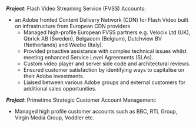 **_Project_**: Flash Video Streaming Service (FVSS) Accounts: 
* an Adobe fronted Content Delivery Network (CDN) for Flash Video built on infrastructure from European CDN providers
	* Managed high-profile European FVSS partners e.g. Velocix Ltd (UK), Qbrick AB (Sweden), Belgacom (Belgium), Dutchview BV (Netherlands) and Weebo (Italy).
	* Provided proactive assistance with complex technical issues whilst meeting enhanced Service Level Agreements (SLAs).
	* Custom video player and server side code and architectural reviews.
	* Ensured customer satisfaction by identifying ways to capitalise on their Adobe investments.
	* Liaised between various Adobe groups and external customers for additional sales opportunities.

**_Project_**: Primetime Strategic Customer Account Management:
* Managed high profile customer accounts such as BBC, RTL Group, Virgin Media Group, Voddler etc.